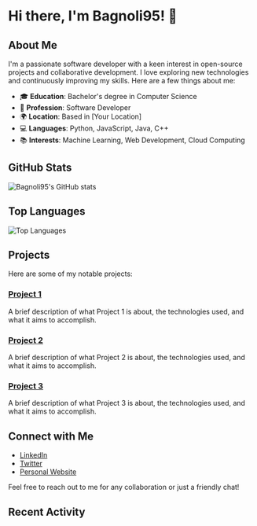 # Hi there, I'm Bagnoli95! 👋

## About Me
I'm a passionate software developer with a keen interest in open-source projects and collaborative development. I love exploring new technologies and continuously improving my skills. Here are a few things about me:

- 🎓 **Education**: Bachelor's degree in Computer Science
- 💼 **Profession**: Software Developer
- 🌍 **Location**: Based in [Your Location]
- 💻 **Languages**: Python, JavaScript, Java, C++
- 📚 **Interests**: Machine Learning, Web Development, Cloud Computing

## GitHub Stats
![Bagnoli95's GitHub stats](https://github-readme-stats.vercel.app/api?username=Bagnoli95&show_icons=true&theme=radical)

## Top Languages
![Top Languages](https://github-readme-stats.vercel.app/api/top-langs/?username=Bagnoli95&layout=compact&theme=radical)

## Projects
Here are some of my notable projects:

### [Project 1](https://github.com/Bagnoli95/project-1)
A brief description of what Project 1 is about, the technologies used, and what it aims to accomplish.

### [Project 2](https://github.com/Bagnoli95/project-2)
A brief description of what Project 2 is about, the technologies used, and what it aims to accomplish.

### [Project 3](https://github.com/Bagnoli95/project-3)
A brief description of what Project 3 is about, the technologies used, and what it aims to accomplish.

## Connect with Me
- [LinkedIn](https://www.linkedin.com/in/Bagnoli95)
- [Twitter](https://twitter.com/Bagnoli95)
- [Personal Website](https://bagnoli95.github.io)

Feel free to reach out to me for any collaboration or just a friendly chat!

## Recent Activity
<!--START_SECTION:activity-->
<!--END_SECTION:activity-->

<!--
**Bagnoli95/Bagnoli95** is a ✨ _special_ ✨ repository because its `README.md` (this file) appears on your GitHub profile.
You can click the Preview link to take a look at your changes.
-->
